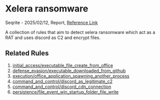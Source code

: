 
# Xelera ransomware

Seqrite - 2025/02/12, Report, [Reference Link](https://www.seqrite.com/blog/xelera-ransomware-fake-fci-job-offers/)

A collection of rules that aim to detect xelera ransomware which act as a RAT and uses discord as C2 and encrypt files.

## Related Rules

1. [initial_access/executable_file_create_from_office](https://github.com/Inovasys-CS/EDI/tree/main/emulation_and_detection/initial_access/executable_file_create_from_office)
2. [defense_evasion/executable_downloaded_from_github](https://github.com/Inovasys-CS/EDI/tree/main/emulation_and_detection/defense_evasion/executable_downloaded_from_github)
3. [execution/office_application_spawning_another_process](https://github.com/Inovasys-CS/EDI/tree/main/emulation_and_detection/execution/office_application_spawning_another_process)
4. [command_and_control/discord_as_legitimate_c2](https://github.com/Inovasys-CS/EDI/tree/main/emulation_and_detection/command_and_control/discord_as_legitimate_c2)
5. [command_and_control/discord_cdn_connection](https://github.com/Inovasys-CS/EDI/tree/main/emulation_and_detection/command_and_control/discord_cdn_connection)
6. [persistence/file_event_win_startup_folder_file_write](https://github.com/Inovasys-CS/EDI/tree/main/emulation_and_detection/persistence/file_event_win_startup_folder_file_write)

